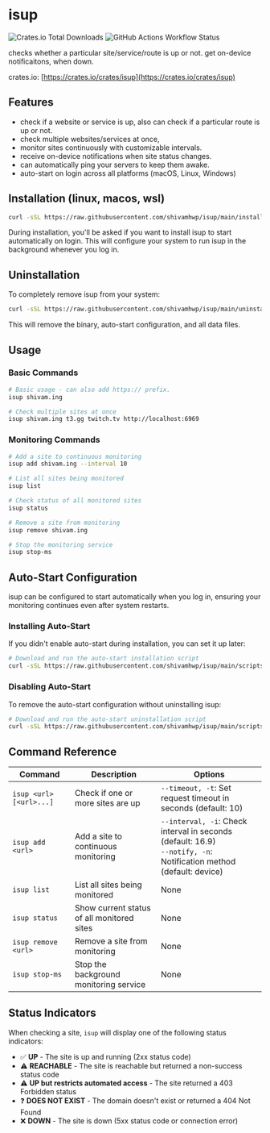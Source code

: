 # isup

![Crates.io Total Downloads](https://img.shields.io/crates/d/isup?labelColor=%23222&color=white)
![GitHub Actions Workflow Status](https://img.shields.io/github/actions/workflow/status/shivamhwp/isup/release.yml?labelColor=%23222&color=white)

checks whether a particular site/service/route is up or not. get on-device notificaitons, when down.

crates.io: [https://crates.io/crates/isup](https://crates.io/crates/isup)

## Features

- check if a website or service is up, also can check if a particular route is up or not.
- check multiple websites/services at once,
- monitor sites continuously with customizable intervals.
- receive on-device notifications when site status changes.
- can automatically ping your servers to keep them awake.
- auto-start on login across all platforms (macOS, Linux, Windows)

## Installation (linux, macos, wsl)

```bash
curl -sSL https://raw.githubusercontent.com/shivamhwp/isup/main/install.sh | bash
```

During installation, you'll be asked if you want to install isup to start automatically on login. This will configure your system to run isup in the background whenever you log in.

## Uninstallation

To completely remove isup from your system:

```bash
curl -sSL https://raw.githubusercontent.com/shivamhwp/isup/main/uninstall.sh | bash
```

This will remove the binary, auto-start configuration, and all data files.

## Usage

### Basic Commands

```bash
# Basic usage - can also add https:// prefix.
isup shivam.ing

# Check multiple sites at once
isup shivam.ing t3.gg twitch.tv http://localhost:6969

```

### Monitoring Commands

```bash
# Add a site to continuous monitoring
isup add shivam.ing --interval 10

# List all sites being monitored
isup list

# Check status of all monitored sites
isup status

# Remove a site from monitoring
isup remove shivam.ing

# Stop the monitoring service
isup stop-ms
```

## Auto-Start Configuration

isup can be configured to start automatically when you log in, ensuring your monitoring continues even after system restarts.

### Installing Auto-Start

If you didn't enable auto-start during installation, you can set it up later:

```bash
# Download and run the auto-start installation script
curl -sSL https://raw.githubusercontent.com/shivamhwp/isup/main/scripts/install-autostart.sh | bash
```

### Disabling Auto-Start

To remove the auto-start configuration without uninstalling isup:

```bash
# Download and run the auto-start uninstallation script
curl -sSL https://raw.githubusercontent.com/shivamhwp/isup/main/scripts/uninstall-autostart.sh | bash
```

## Command Reference

| Command                 | Description                                | Options                                                                                                              |
| ----------------------- | ------------------------------------------ | -------------------------------------------------------------------------------------------------------------------- |
| `isup <url> [<url>...]` | Check if one or more sites are up          | `--timeout, -t`: Set request timeout in seconds (default: 10)                                                        |
| `isup add <url>`        | Add a site to continuous monitoring        | `--interval, -i`: Check interval in seconds (default: 16.9)<br>`--notify, -n`: Notification method (default: device) |
| `isup list`             | List all sites being monitored             | None                                                                                                                 |
| `isup status`           | Show current status of all monitored sites | None                                                                                                                 |
| `isup remove <url>`     | Remove a site from monitoring              | None                                                                                                                 |
| `isup stop-ms`          | Stop the background monitoring service     | None                                                                                                                 |

## Status Indicators

When checking a site, `isup` will display one of the following status indicators:

- ✅ **UP** - The site is up and running (2xx status code)
- ⚠️ **REACHABLE** - The site is reachable but returned a non-success status code
- ⚠️ **UP but restricts automated access** - The site returned a 403 Forbidden status
- ❓ **DOES NOT EXIST** - The domain doesn't exist or returned a 404 Not Found
- ❌ **DOWN** - The site is down (5xx status code or connection error)
